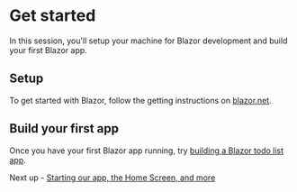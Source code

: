 # Get started

In this session, you'll setup your machine for Blazor development and build your first Blazor app.

## Setup

To get started with Blazor, follow the getting instructions on [blazor.net](https://dotnet.microsoft.com/en-us/learn/aspnet/blazor-tutorial/intro).

## Build your first app

Once you have your first Blazor app running, try [building a Blazor todo list app](https://aka.ms/blazor/todo).

Next up - [Starting our app, the Home Screen, and more](01-HomeScreen.md)